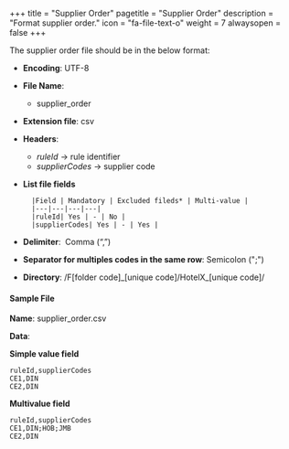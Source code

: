 +++
title = "Supplier Order"
pagetitle = "Supplier Order"
description = "Format supplier order."
icon = "fa-file-text-o"
weight = 7
alwaysopen = false
+++

The supplier order file should be in the below format:

* **Encoding**: UTF-8
* **File Name**: 
    * supplier_order
* **Extension file**: csv
* **Headers**:
    * _ruleId_  → rule identifier
    * _supplierCodes_  → supplier code

* **List file fields** 
  
        |Field | Mandatory | Excluded fileds* | Multi-value |
        |---|---|---|---|
        |ruleId| Yes | - | No |
        |supplierCodes| Yes | - | Yes |

* **Delimiter**:  Comma (“,”)
* **Separator for multiples codes in the same row**: Semicolon (";")
* **Directory**: /F[folder code]\_[unique code]/HotelX\_[unique code]/

#### Sample File

**Name**: supplier_order.csv

**Data**:

**Simple value field**
```csv
ruleId,supplierCodes
CE1,DIN
CE2,DIN
```

**Multivalue field**
```csv
ruleId,supplierCodes
CE1,DIN;HOB;JMB
CE2,DIN
```